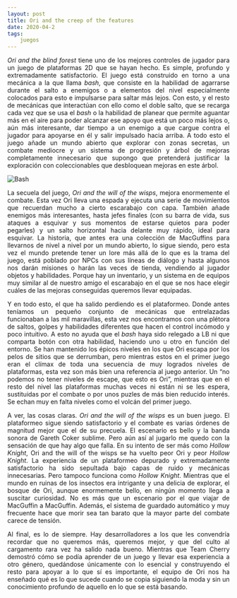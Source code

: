 ```yaml
---
layout: post
title: Ori and the creep of the features
date: 2020-04-2
tags:
    juegos
---
```

<p style='text-align: justify;'><em>Ori and the blind forest</em> tiene uno de los mejores controles de jugador para un juego de plataformas 2D que se hayan hecho. Es simple, profundo y extremadamente satisfactorio. El juego está construido en torno a una mecánica a la que llama <em>bash</em>, que consiste en la habilidad de agarrarse durante el salto a enemigos o a elementos del nivel especialmente colocados para esto e impulsarse para saltar más lejos. Con esto, y el resto de mecánicas que interactúan con ello como el doble salto, que se recarga cada vez que se usa el <em>bash</em> o la habilidad de planear que permite aguantar más en el aire para poder alcanzar ese apoyo que está un poco más lejos o, aún más interesante, dar tiempo a un enemigo a que cargue contra el jugador para apoyarse en él y salir impulsado hacia arriba. A todo esto el juego añade un mundo abierto que explorar con zonas secretas, un combate mediocre y un sistema de progresión y árbol de mejoras completamente innecesario que supongo que pretenderá justificar la exploración con coleccionables que desbloquean mejoras en este árbol.</p>

![Bash](https://raw.githubusercontent.com/asielorz/blog/master/images/ori_bash.gif)

<p style='text-align: justify;'>La secuela del juego, <em>Ori and the will of the wisps</em>, mejora enormemente el combate. Esta vez Ori lleva una espada y ejecuta una serie de movimientos que recuerdan mucho a cierto escarabajo con capa. También añade enemigos más interesantes, hasta jefes finales (con su barra de vida, sus ataques a esquivar y sus momentos de estarse quietos para poder pegarles) y un salto horizontal hacia delante muy rápido, ideal para esquivar. La historia, que antes era una colección de MacGuffins para llevarnos de nivel a nivel por un mundo abierto, lo sigue siendo, pero esta vez el mundo pretende tener un lore más allá de lo que es la trama del juego, está poblado por NPCs con sus líneas de diálogo y hasta algunos nos darán misiones o harán las veces de tienda, vendiendo al jugador objetos y habilidades. Porque hay un inventario, y un sistema en de equipos muy similar al de nuestro amigo el escarabajo en el que se nos hace elegir cuáles de las mejoras conseguidas queremos llevar equipadas.</p>

<p style='text-align: justify;'>Y en todo esto, el que ha salido perdiendo es el plataformeo. Donde antes teníamos un pequeño conjunto de mecánicas que entrelazadas funcionaban a las mil maravillas, esta vez nos encontramos con una plétora de saltos, golpes y habilidades diferentes que hacen el control incómodo y poco intuitivo. A esto no ayuda que el <em>bash</em> haya sido relegado a LB ni que comparta botón con otra habilidad, haciendo uno u otro en función del entorno. Se han mantenido los épicos niveles en los que Ori escapa por los pelos de sitios que se derrumban, pero mientras estos en el primer juego eran el clímax de toda una secuencia de muy logrados niveles de plataformas, esta vez son más bien una referencia al juego anterior. Un “no podemos no tener niveles de escape, que esto es Ori”, mientras que en el resto del nivel las plataformas muchas veces ni están ni se les espera, sustituidas por el combate o por unos puzles de más bien reducido interés. Se echan muy en falta niveles como el volcán del primer juego.</p>

<p style='text-align: justify;'>A ver, las cosas claras. <em>Ori and the will of the wisps</em> es un buen juego. El plataformeo sigue siendo satisfactorio y el combate es varias órdenes de magnitud mejor que el de su precuela. El escenario es bello y la banda sonora de Gareth Coker sublime. Pero aún así al jugarlo me quedo con la sensación de que hay algo que falla. En su intento de ser más como <em>Hollow Knight</em>, Ori and the will of the wisps se ha vuelto peor Ori y peor <em>Hollow Knight</em>. La experiencia de un plataformeo depurado y extremadamente satisfactorio ha sido sepultada bajo capas de ruido y mecánicas innecesarias. Pero tampoco funciona como <em>Hollow Knight</em>. Mientras que el mundo en ruinas de los insectos era intrigante y una delicia de explorar, el bosque de Ori, aunque  enormemente bello, en ningún momento llega a suscitar curiosidad. No es más que un escenario por el que viajar de MacGuffin a MacGuffin. Además, el sistema de guardado automático y muy frecuente hace que morir sea tan barato que la mayor parte del combate carece de tensión.</p>

<p style='text-align: justify;'>Al final, es lo de siempre. Hay desarrolladores a los que les convendría recordar que no queremos más, queremos mejor, y que del culto al cargamento rara vez ha salido nada bueno. Mientras que Team Cherry demostró cómo se podía aprender de un juego y llevar esa experiencia a otro género, quedándose únicamente con lo esencial y construyendo el resto para apoyar a lo que sí es importante, el equipo de Ori nos ha enseñado qué es lo que sucede cuando se copia siguiendo la moda y sin un conocimiento profundo de aquello en lo que se está basando.</p>
